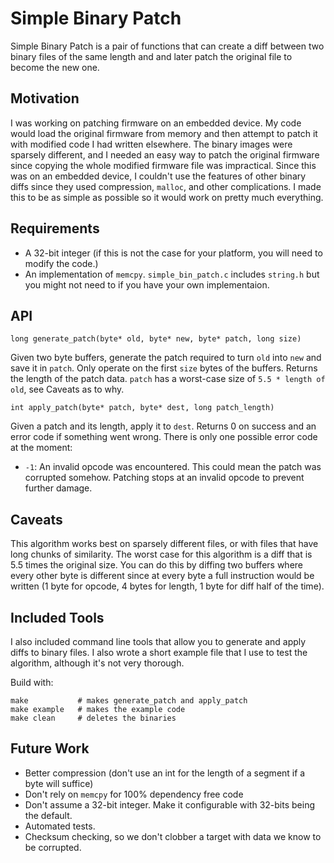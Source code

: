 # Simple Binary Patch

Simple Binary Patch is a pair of functions that can create a diff between two binary files of the same length and and later patch the original file to become the new one.

## Motivation

I was working on patching firmware on an embedded device. My code would load the original firmware from memory and then attempt to patch it with modified code I had written elsewhere. The binary images were sparsely different, and I needed an easy way to patch the original firmware since copying the whole modified firmware file was impractical. Since this was on an embedded device, I couldn't use the features of other binary diffs since they used compression, `malloc`, and other complications. I made this to be as simple as possible so it would work on pretty much everything.

## Requirements

 - A 32-bit integer (if this is not the case for your platform, you will need to modify the code.)
 - An implementation of `memcpy`. `simple_bin_patch.c` includes `string.h` but you might not need to if you have your own implementaion.

 ## API

 `long generate_patch(byte* old, byte* new, byte* patch, long size)`
 
 Given two byte buffers, generate the patch required to turn `old` into `new` and save it in `patch`. Only operate on the first `size` bytes of the buffers. Returns the length of the patch data. `patch` has a worst-case size of `5.5 * length of old`, see Caveats as to why.

 `int apply_patch(byte* patch, byte* dest, long patch_length)`

 Given a patch and its length, apply it to `dest`. Returns 0 on success and an error code if something went wrong. There is only one possible error code at the moment:
 
  - `-1`: An invalid opcode was encountered. This could mean the patch was corrupted somehow. Patching stops at an invalid opcode to prevent further damage.

 ## Caveats

This algorithm works best on sparsely different files, or with files that have long chunks of similarity. The worst case for this algorithm is a diff that is 5.5 times the original size. You can do this by diffing two buffers where every other byte is different since at every byte a full instruction would be written (1 byte for opcode, 4 bytes for length, 1 byte for diff half of the time).

 ## Included Tools

 I also included command line tools that allow you to generate and apply diffs to binary files. I also wrote a short example file that I use to test the algorithm, although it's not very thorough.

 Build with:

 ```
 make           # makes generate_patch and apply_patch
 make example   # makes the example code
 make clean     # deletes the binaries
 ```

 ## Future Work
  - Better compression (don't use an int for the length of a segment if a byte will suffice)
  - Don't rely on `memcpy` for 100% dependency free code
  - Don't assume a 32-bit integer. Make it configurable with 32-bits being the default.
  - Automated tests.
  - Checksum checking, so we don't clobber a target with data we know to be corrupted.